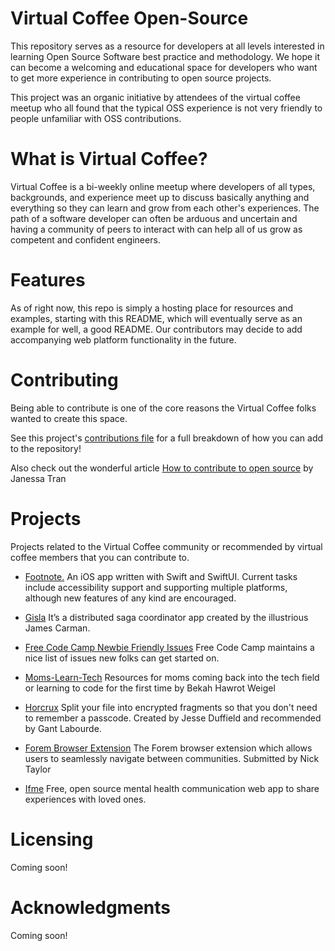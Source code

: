 # Virtual Coffee Open-Source

This repository serves as a resource for developers at all levels interested in learning Open Source Software best practice and methodology. We hope it can become a welcoming and educational space for developers who want to get more experience in contributing to open source projects.

This project was an organic initiative by attendees of the virtual coffee meetup who all found that the typical OSS experience is not very friendly to people unfamiliar with OSS contributions.

# What is Virtual Coffee?

Virtual Coffee is a bi-weekly online meetup where developers of all types, backgrounds, and experience meet up to discuss basically anything and everything so they can learn and grow from each other's experiences. The path of a software developer can often be arduous and uncertain and having a community of peers to interact with can help all of us grow as competent and confident engineers.

# Features

As of right now, this repo is simply a hosting place for resources and examples, starting with this README, which will eventually serve as an example for well, a good README. Our contributors may decide to add accompanying web platform functionality in the future.

# Contributing

Being able to contribute is one of the core reasons the Virtual Coffee folks wanted to create this space.

See this project's [contributions file](https://github.com/Virtual-Coffee/open-source/blob/main/CONTRIBUTING.md) for a full breakdown of how you can add to the repository!

Also check out the wonderful article [How to contribute to open source](https://dev.to/janessatran/a-beginner-s-guide-to-contributing-to-open-source-4fen) by Janessa Tran

# Projects

Projects related to the Virtual Coffee community or recommended by virtual coffee members that you can contribute to. 

* [Footnote.](https://github.com/cambardell/footnote2) An iOS app written with Swift and SwiftUI. Current tasks include accessibility support and supporting multiple platforms, although new features of any kind are encouraged. 

* [Gisla](https://github.com/jwcarman/gisla) It’s a distributed saga coordinator app created by the illustrious James Carman.

* [Free Code Camp Newbie Friendly Issues](https://github.com/freeCodeCamp/chapter/issues?q=is%3Aissue+is%3Aopen+sort%3Aupdated-desc+label%3A%22help+wanted%22) Free Code Camp maintains a nice list of issues new folks can get started on.

* [Moms-Learn-Tech](https://github.com/BekahHW/Moms-Learn-Tech) Resources for moms coming back into the tech field or learning to code for the first time by Bekah Hawrot Weigel

* [Horcrux](https://github.com/jesseduffield/horcrux/issues) Split your file into encrypted fragments so that you don't need to remember a passcode. Created by Jesse Duffield and recommended by Gant Labourde.

* [Forem Browser Extension](https://github.com/forem/forem-browser-extension) The Forem browser extension which allows users to seamlessly navigate between communities. Submitted by Nick Taylor

* [Ifme](https://github.com/ifmeorg/ifme) Free, open source mental health communication web app to share experiences with loved ones.

# Licensing

Coming soon!

# Acknowledgments

Coming soon!
